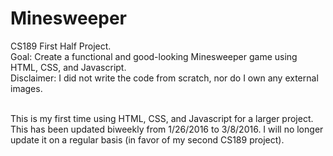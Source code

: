 # Minesweeper
CS189 First Half Project. <br>
Goal: Create a functional and good-looking Minesweeper game using HTML, CSS, and Javascript. <br>
Disclaimer: I did not write the code from scratch, nor do I own any external images. <br><br>

This is my first time using HTML, CSS, and Javascript for a larger project. This has been updated biweekly from 1/26/2016 to 3/8/2016. I will no longer update it on a regular basis (in favor of my second CS189 project).
